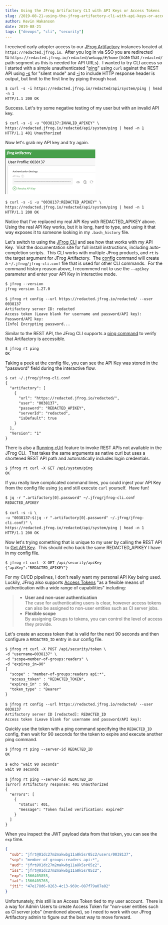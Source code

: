 ```yaml
---
title: Using the JFrog Artifactory CLI with API Keys or Access Tokens
slug: /2019-08-21-using-the-jfrog-artifactory-cli-with-api-keys-or-access-tokens
author: Kevin Hakanson
date: 2019-08-21
tags: ["devops", "cli", "security"]
---
```

I received early adopter access to our [JFrog Artifactory](https://jfrog.com/artifactory/) instances located at `https://redacted.jfrog.io`.  After you log in via SSO you are redirected to `https://redacted.jfrog.io/redacted/webapp/#/home` (note that `/redacted/` path segment as this is needed for API URLs).  I wanted to try CLI access so I started with a simple unauthenticated "[ping](https://www.jfrog.com/confluence/display/RTF/Artifactory+REST+API#ArtifactoryRESTAPI-SystemHealthPing)" using `curl` against the REST API using [\-s](https://curl.haxx.se/docs/manpage.html#-s) for "silent mode" and [\-i](https://curl.haxx.se/docs/manpage.html#-i) to include HTTP response header is output, but limit to the first line by piping through `head`.

```console
$ curl -s -i https://redacted.jfrog.io/redacted/api/system/ping | head -n 1
HTTP/1.1 200 OK
```

Success. Let's try some negative testing of my user but with an invalid API key.

```console
$ curl -s -i -u "0038137:INVALID_APIKEY" \
https://redacted.jfrog.io/redacted/api/system/ping | head -n 1
HTTP/1.1 401 Unauthorized
```

Now let's grab my API key and try again.

![JFrog Artifactory API Key](images/Screen+Shot+2019-08-20+at+6.00.29+PM.png)

```console
$ curl -s -i -u "0038137:REDACTED_APIKEY" \
https://redacted.jfrog.io/redacted/api/system/ping | head -n 1
HTTP/1.1 200 OK
```

Notice that I've replaced my real API Key with REDACTED\_APIKEY above.  Using the real API Key works, but it is long, hard to type, and using it that way exposes it to someone looking in my `.bash_history` file.

Let's switch to using the [JFrog CLI](https://www.jfrog.com/confluence/display/CLI/JFrog+CLI) and see how that works with my API Key.  Visit the documentation site for full install instructions, including auto-completion scripts.  This CLI works with multiple JFrog products, and `rt` is the target argument for JFrog Artifactory.  The [config](https://www.jfrog.com/confluence/display/CLI/CLI+for+JFrog+Artifactory#CLIforJFrogArtifactory-Configuration) command will create a `~/.jfrog/jfrog-cli.conf` file that is used for other CLI commands.  For the command history reason above, I recommend not to use the `--apikey` parameter and enter your API Key in interactive mode.

```console
$ jfrog --version
jfrog version 1.27.0

$ jfrog rt config --url https://redacted.jfrog.io/redacted/ --user 0038137
Artifactory server ID: redacted
Access token (Leave blank for username and password/API key): 
Password/API key: 
[Info] Encrypting password...
```

Similar to the REST API, the JFrog CLI supports a [ping command](https://www.jfrog.com/confluence/display/CLI/CLI+for+JFrog+Artifactory#CLIforJFrogArtifactory-VerifyingArtifactoryisAccessible) to verify that Artifactory is accessible.

```console
$ jfrog rt ping
OK
```

Taking a peek at the config file, you can see the API Key was stored in the "password" field during the interactive flow.  

```console
$ cat ~/.jfrog/jfrog-cli.conf
{
  "artifactory": [
    {
      "url": "https://redacted.jfrog.io/redacted/",
      "user": "0038137",
      "password": "REDACTED_APIKEY",
      "serverId": "redacted",
      "isDefault": true
    }
  ],
  "Version": "1"
}
```

There is also a [Running cUrl](https://www.jfrog.com/confluence/display/CLI/CLI+for+JFrog+Artifactory#CLIforJFrogArtifactory-RunningcUrl) feature to invoke REST APIs not available in the JFrog CLI.  That takes the same arguments as native curl but uses a shortened REST API path and automatically includes login credentials.

```console
$ jfrog rt curl -X GET /api/system/ping
OK
```

If you really love complicated command lines, you could inject your API Key from the config file using `jq` and still execute `curl` yourself.  Have fun!

```console
$ jq -r ".artifactory[0].password" ~/.jfrog/jfrog-cli.conf
REDACTED_APIKEY

$ curl -s -i \
-u "0038137:$(jq -r ".artifactory[0].password" ~/.jfrog/jfrog-cli.conf)" \
https://redacted.jfrog.io/redacted/api/system/ping | head -n 1
HTTP/1.1 200 OK
```

Now let's trying something that is unique to my user by calling the REST API to [Get API Key](https://www.jfrog.com/confluence/display/RTF/Artifactory+REST+API#ArtifactoryRESTAPI-GetAPIKey).  This should echo back the same REDACTED\_APIKEY I have in my config file.

```console
$ jfrog rt curl -X GET /api/security/apiKey
{"apiKey":"REDACTED_APIKEY"}
```

For my CI/CD pipelines, I don't really want my personal API Key being used.  Luckily, JFrog also supports [Access Tokens](https://www.jfrog.com/confluence/display/ACC/Access+Tokens) "as a flexible means of authentication with a wide range of capabilities" including:

> * **User and non-user authentication**  
>  The case for authenticating users is clear, however access tokens can also be assigned to non-user entities such as CI server jobs.
> * **Flexible scope**  
>  By assigning Groups to tokens, you can control the level of access they provide.

Let's create an access token that is valid for the next 90 seconds and then configure a `REDACTED_ID` entry in our config file.

```console
$ jfrog rt curl -X POST /api/security/token \
-d "username=0038137" \
-d "scope=member-of-groups:readers" \
-d "expires_in=90"
{
  "scope" : "member-of-groups:readers api:*",
  "access_token" : "REDACTED_TOKEN",
  "expires_in" : 90,
  "token_type" : "Bearer"
}

$ jfrog rt config --url https://redacted.jfrog.io/redacted/ --user 0038137
Artifactory server ID [redacted]: REDACTED_ID
Access token (Leave blank for username and password/API key): 
```

Quickly use the token with a ping command specifying the `REDACTED_ID` config, then wait for 90 seconds for the token to expire and execute another ping command.

```console
$ jfrog rt ping --server-id REDACTED_ID
OK

$ echo "wait 90 seconds"
wait 90 seconds

$ jfrog rt ping --server-id REDACTED_ID
[Error] Artifactory response: 401 Unauthorized
{
  "errors": [
    {
      "status": 401,
      "message": "Token failed verification: expired"
    }
  ]
}
```

When you inspect the JWT payload data from that token, you can see the `exp` time.

```json
{
  "sub": "jfrt@01dc27m2makwbg11a8k5sr05z2/users/0038137",
  "scp": "member-of-groups:readers api:*",
  "aud": "jfrt@01dc27m2makwbg11a8k5sr05z2",
  "iss": "jfrt@01dc27m2makwbg11a8k5sr05z2",
  "exp": 1566405855,
  "iat": 1566405765,
  "jti": "47e178d6-0263-4c13-969c-087f79a07a02"
}
```

Unfortunately, this still is an Access Token tied to my user account.  There is a way for Admin Users to create Access Token for "non-user entities such as CI server jobs" (mentioned above), so I need to work with our JFrog Artifactory admin to figure out the best way to move forward.
